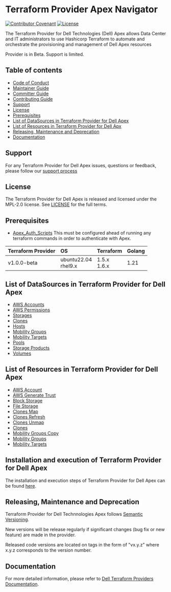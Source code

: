 <!--
Copyright (c) 2024 Dell Inc., or its subsidiaries. All Rights Reserved.

Licensed under the Mozilla Public License Version 2.0 (the "License");
you may not use this file except in compliance with the License.
You may obtain a copy of the License at

    http://mozilla.org/MPL/2.0/


Unless required by applicable law or agreed to in writing, software
distributed under the License is distributed on an "AS IS" BASIS,
WITHOUT WARRANTIES OR CONDITIONS OF ANY KIND, either express or implied.
See the License for the specific language governing permissions and
limitations under the License.
-->
# Terraform Provider Apex Navigator

[![Contributor Covenant](https://img.shields.io/badge/Contributor%20Covenant-v2.0%20adopted-ff69b4.svg)](about/CODE_OF_CONDUCT.md)
[![License](https://img.shields.io/badge/License-MPL_2.0-blue.svg)](LICENSE)

The Terraform Provider for Dell Technologies (Dell) Apex allows Data Center and IT administrators to use Hashicorp Terraform to automate and orchestrate the provisioning and management of Dell Apex resources

Provider is in Beta. Support is limited.

## Table of contents

* [Code of Conduct](https://github.com/dell/dell-terraform-providers/blob/main/docs/CODE_OF_CONDUCT.md)
* [Maintainer Guide](https://github.com/dell/dell-terraform-providers/blob/main/docs/MAINTAINER_GUIDE.md)
* [Committer Guide](https://github.com/dell/dell-terraform-providers/blob/main/docs/COMMITTER_GUIDE.md)
* [Contributing Guide](https://github.com/dell/dell-terraform-providers/blob/main/docs/CONTRIBUTING.md)
* [Support](#support)
* [License](#license)
* [Prerequisites](#Prerequisites)
* [List of DataSources in Terraform Provider for Dell Apex](#list-of-datasources-in-terraform-provider-for-dell-apex)
* [List of Resources in Terraform Provider for Dell Apx](#list-of-resources-in-terraform-provider-for-dell-apex)
* [Releasing, Maintenance and Deprecation](#releasing-maintenance-and-deprecation)
* [Documentation](#documentation)

## Support
For any Terraform Provider for Dell Apex issues, questions or feedback, please follow our [support process](https://github.com/dell/dell-terraform-providers/blob/main/docs/SUPPORT.md)

## License
The Terraform Provider for Dell Apex is released and licensed under the MPL-2.0 license. See [LICENSE](LICENSE) for the full terms.

## Prerequisites

- [Apex_Auth_Scripts](https://github.com/dell/terraform-provider-apex/blob/main/scripts/saml_script/README.md) This must be configured ahead of running any terraform commands in order to authenticate with Apex.

| **Terraform Provider**  | **OS**                    | **Terraform**               | **Golang** |
|------------------------ |:-----------------------   |:--------------------------  |------------|
| v1.0.0-beta             | ubuntu22.04 <br>  rhel9.x | 1.5.x <br> 1.6.x            | 1.21       |


## List of DataSources in Terraform Provider for Dell Apex
  * [AWS Accounts](docs\data-sources\navigator_aws_accounts.md)
  * [AWS Permissions](docs\data-sources\navigator_aws_permissions.md)
  * [Storages](docs\data-sources\navigator_storages.md)
  * [Clones](docs\data-sources\navigator_block_clones.md)
  * [Hosts](docs\data-sources\navigator_block_hosts.md)
  * [Mobility Groups](docs\data-sources\navigator_block_mobility_groups.md)
  * [Mobility Targets](docs\data-sources\navigator_block_mobility_targets.md)
  * [Pools](docs\data-sources\navigator_block_pools.md)
  * [Storage Products](docs\data-sources\navigator_storage_products.md)
  * [Volumes](docs\data-sources\navigator_block_volumes.md)

## List of Resources in Terraform Provider for Dell Apex
  * [AWS Account](docs\resources\navigator_aws_account.md)
  * [AWS Generate Trust](docs\resources\navigator_aws_trust_policy_generate.md)
  * [Block Storage](docs\resources\navigator_block_storage.md)
  * [File Storage](docs/resources/navigator_file_storage.md)
  * [Clones Map](docs\resources\navigator_block_clones_map.md)
  * [Clones Refresh](docs\resources\navigator_block_clones_refresh.md)
  * [Clones Unmap](docs\resources\navigator_block_clones_unmap.md)
  * [Clones](docs\resources\navigator_block_clones.md)
  * [Mobility Groups Copy](docs\resources\navigator_block_mobility_groups_copy.md)
  * [Mobility Groups](docs\resources\navigator_block_mobility_groups.md)
  * [Mobility Targets](docs\resources\navigator_block_mobility_targets.md)

## Installation and execution of Terraform Provider for Dell Apex
The installation and execution steps of Terraform Provider for Dell Apex can be found [here](about/INSTALLATION.md).

## Releasing, Maintenance and Deprecation

Terraform Provider for Dell Technnologies Apex follows [Semantic Versioning](https://semver.org/).

New versions will be release regularly if significant changes (bug fix or new feature) are made in the provider.

Released code versions are located on tags in the form of "vx.y.z" where x.y.z corresponds to the version number.

## Documentation

For more detailed information, please refer to [Dell Terraform Providers Documentation](https://dell.github.io/terraform-docs/).